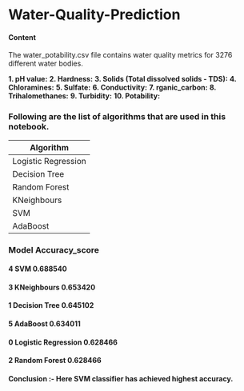 # Water-Quality-Prediction

#### Content
The water_potability.csv file contains water quality metrics for 3276 different water bodies.


**1. pH value:**
**2. Hardness:**
**3. Solids (Total dissolved solids - TDS):**
**4. Chloramines:**
**5. Sulfate:**
**6. Conductivity:**
**7. rganic_carbon:**
**8. Trihalomethanes:**
**9. Turbidity:**
**10. Potability:**

### Following are the list of algorithms that are used in this notebook.

|    Algorithm         | 
| -------------------- | 
| Logistic Regression  |
| Decision Tree|
| Random Forest|
| KNeighbours|
| SVM|
| AdaBoost|


### Model	Accuracy_score
#### 4	SVM	0.688540
#### 3	KNeighbours	0.653420
#### 1	Decision Tree	0.645102
#### 5	AdaBoost	0.634011
#### 0	Logistic Regression	0.628466
#### 2	Random Forest	0.628466

#### Conclusion :- Here SVM classifier has achieved highest accuracy.
